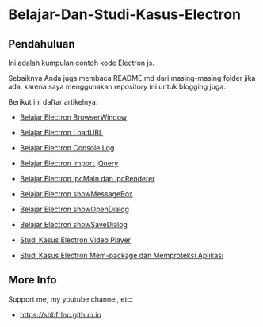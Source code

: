 # Belajar-Dan-Studi-Kasus-Electron

## Pendahuluan

Ini adalah kumpulan contoh kode Electron js. 

Sebaiknya Anda juga membaca README.md dari masing-masing folder jika ada, karena saya menggunakan repository ini untuk blogging juga.

Berikut ini daftar artikelnya:

- [Belajar Electron BrowserWindow](https://github.com/shbfrlnc/Belajar-Dan-Studi-Kasus-Electron/tree/main/belajar-electron-browserwindow)

- [Belajar Electron LoadURL](https://github.com/shbfrlnc/Belajar-Dan-Studi-Kasus-Electron/tree/main/belajar-electron-loadurl)

- [Belajar Electron Console Log](https://github.com/shbfrlnc/Belajar-Dan-Studi-Kasus-Electron/tree/main/belajar-electron-console-log)

- [Belajar Electron Import jQuery](https://github.com/shbfrlnc/Belajar-Dan-Studi-Kasus-Electron/tree/main/belajar-electron-import-jquery)

- [Belajar Electron ipcMain dan ipcRenderer](https://github.com/shbfrlnc/Belajar-Dan-Studi-Kasus-Electron/tree/main/belajar-electron-ipcmain-dan-ipcrenderer)

- [Belajar Electron showMessageBox](https://github.com/shbfrlnc/Belajar-Dan-Studi-Kasus-Electron/tree/main/belajar-electron-showmessagebox)

- [Belajar Electron showOpenDialog](https://github.com/shbfrlnc/Belajar-Dan-Studi-Kasus-Electron/tree/main/belajar-electron-showopendialog)

- [Belajar Electron showSaveDialog](https://github.com/shbfrlnc/Belajar-Dan-Studi-Kasus-Electron/tree/main/belajar-electron-showsavedialog)

- [Studi Kasus Electron Video Player](https://github.com/shbfrlnc/Belajar-Dan-Studi-Kasus-Electron/tree/main/studi-kasus-electron-aplikasi-video-player)

- [Studi Kasus Electron Mem-package dan Memproteksi Aplikasi](https://github.com/shbfrlnc/Belajar-Dan-Studi-Kasus-Electron/tree/main/studi-kasus-electron-mempackage-dan-memproteksi-aplikasi)

## More Info

Support me, my youtube channel, etc:

- https://shbfrlnc.github.io
